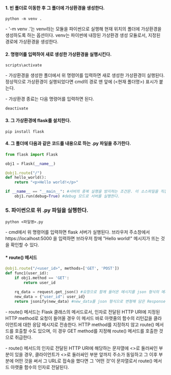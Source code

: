 #### 1. 빈 폴더로 이동한 후 그 폴더에 가상환경을 생성한다.

```
python -m venv .
```

\- '-m venv .'는 venv라는 모듈을 파이썬으로 실행해 현재 위치의 폴더에 가상환경을 생성하도록 하는 옵션이다. venv는 파이썬에 내장된 가상환경 생성 모듈로서, 지정된 경로에 가상환경을 생성한다.

#### 2. 명령어를 입력하여 새로 생성한 가상환경을 실행시킨다.

```
scripts\activate
```

\- 가상환경을 생성한 폴더에서 위 명령어를 입력하면 새로 생성한 가상환경이 실행된다. 정상적으로 가상환경이 실행되었다면 cmd의 경로 맨 앞에 (\<현재 폴더명\>) 표시가 붙는다.

\- 가상환경 종료는 다음 명령어를 입력하면 된다.

```
deactivate
```


#### 3. 그 가상환경에 flask를 설치한다.


```
pip install flask
```

#### 4. 그 폴더에 다음과 같은 코드를 내용으로 하는 .py 파일을 추가한다.

```python
from flask import Flask

obj1 = Flask(__name__)

@obj1.route("/") 
def hello_world():
    return "<p>Hello world!</p>"

if __name__ == "__main__": #서버의 중복 실행을 방지하는 조건문. 이 소스파일을 직접 파이썬으로 실행했을 때만 서버를 실행하게 한다.
    obj1.run(debug=True) #debug 모드로 서버를 실행한다.
```


### 5. 파이썬으로 위 .py 파일을 실행한다.

```
python <파일명>.py
```

\- cmd에서 위 명령어를 입력하면 flask 서버가 실행된다. 브라우저 주소창에서 https://localhost:5000 을 입력하면 브라우저 창에 "Hello world!" 메시지가 뜨는 것을 확인할 수 있다.



#### * route() 메서드

```python
@obj1.route("/<user_id>", methods=['GET', 'POST'])
def func1(user_id):
    if obj1.method == 'GET':
        return user_id

    rq_data = request.get_json() #요청으로 함께 들어온 메시지를 json 형식의 메시지로 보고 이를 list 또는 dictionary형으로 변형해서 rq_data 변수에 담는다.
    new_data = {"user_id": user_id}
    return jsonify(new_data) #new_data를 json 형식으로 변형해 담은 Response형 변수를 리턴한다. 
``` 
 
\- route() 메서드는 Flask 클래스의 메서드로서, 인자로 전달된 HTTP URI에 지정된 HTTP method로 요청이 들어올 경우 이 메서드 바로 아랫줄의 함수의 리턴값을 클라이언트에 대한 응답 메시지로 전송한다. HTTP method를 지정하지 않고 route() 메서드를 호출할 수도 있으며, 이 경우 GET method를 지정해 route() 메서드를 호출한 것으로 취급한다.

\- route() 메서드의 인자로 전달된 HTTP URI에 해당하는 문자열에 \<\>로 둘러싸인 부분이 있을 경우, 클라이언트가 \<\>로 둘러싸인 부분 앞까지 주소가 동일하고 그 이후 부분에 어떤 것을 써서 그 URL로 접속을 했다면 그 '어떤 것'이 문자열로서 route() 메서드 아랫줄 함수의 인자로 전달된다.